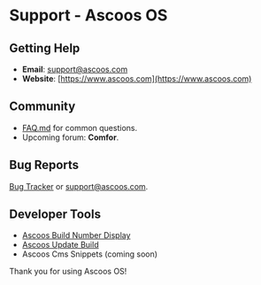 # Support - Ascoos OS

## Getting Help
- **Email**: [support@ascoos.com](mailto:support@ascoos.com)
- **Website**: [https://www.ascoos.com](https://www.ascoos.com)

## Community
- [FAQ.md](FAQ.md) for common questions.
- Upcoming forum: **Comfor**.

## Bug Reports
[Bug Tracker](https://issues.ascoos.com) or [support@ascoos.com](mailto:support@ascoos.com).

## Developer Tools
- [Ascoos Build Number Display](https://github.com/ascoos/vsc-ascoos-build-number-display)
- [Ascoos Update Build](https://github.com/ascoos/vsc-ascoos-update-build)
- Ascoos Cms Snippets (coming soon)

Thank you for using Ascoos OS!